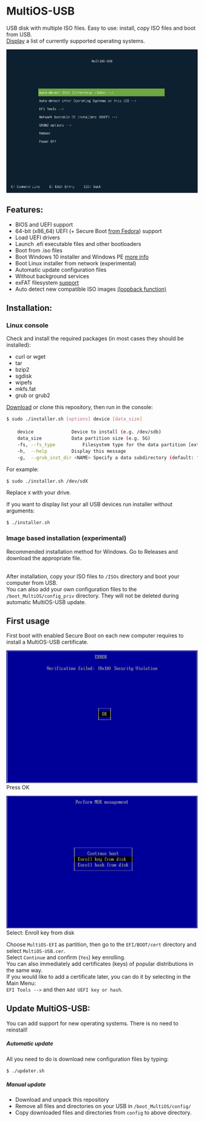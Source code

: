 
# MultiOS-USB

USB disk with multiple ISO files. Easy to use: install, copy ISO files and boot from USB.  
[Display](config) a list of currently supported operating systems.

![Main menu](docs/main_menu.png)

## Features:

- BIOS and UEFI support
- 64-bit (x86_64) UEFI (+ Secure Boot [from Fedora](https://src.fedoraproject.org/rpms/shim)) support
- Load UEFI drivers
- Launch .efi executable files and other bootloaders
- Boot from .iso files
- Boot Windows 10 installer and Windows PE [more info](config/win10_winPE/windows_support.md)
- Boot Linux installer from network (experimental)
- Automatic update configuration files
- Without background services
- exFAT filesystem [support](docs/exfat_loopback_support.md)
- Auto detect new compatible ISO images [(loopback function)](docs/exfat_loopback_support.md)

## Installation:

### Linux console

Check and install the required packages (in most cases they should be installed):
- curl or wget
- tar
- bzip2
- sgdisk
- wipefs
- mkfs.fat
- grub or grub2

[Download](https://github.com/Mexit/MultiOS-USB/archive/master.zip) or clone this repository, then run in the console:

```sh
$ sudo ./installer.sh [options] device [data_size]

 	device				Device to install (e.g. /dev/sdb)
 	data_size			Data partition size (e.g. 5G)
 	-fs, --fs_type			Filesystem type for the data partition [ext2|ext3|ext4|fat32|exfat|ntfs] (default: "FAT32")
 	-h,  --help			Display this message
 	-g,  --grub_inst_dir <NAME>	Specify a data subdirectory (default: "boot_MultiOS")
```
For example:
```sh
$ sudo ./installer.sh /dev/sdX
```
Replace `X` with your drive.

If you want to display list your all USB devices run installer without arguments:
```sh
$ ./installer.sh
```
### Image based installation (experimental)

Recommended installation method for Windows. Go to Releases and download the appropriate file.<br/><br/>

After installation, copy your ISO files to `/ISOs` directory and boot your computer from USB.  
You can also add your own configuration files to the `/boot_MultiOS/config_priv` directory. They will not be deleted during automatic MultiOS-USB update.

## First usage

First boot with enabled Secure Boot on each new computer requires to install a MultiOS-USB certificate.

![Press OK](docs/Security_Volation.png)  
Press OK

![Select: Enroll key from disk](docs/Enroll_key.png)  
Select: Enroll key from disk

Choose `MultiOS-EFI` as partition, then go to the `EFI/BOOT/cert` directory and select `MultiOS-USB.cer`.  
Select `Continue` and confirm (`Yes`) key enrolling.  
You can also immediately add certificates (keys) of popular distributions in the same way.  
If you would like to add a certificate later, you can do it by selecting in the Main Menu:  
`EFI Tools -->` and then `Add UEFI key or hash`.

## Update MultiOS-USB:

You can add support for new operating systems. There is no need to reinstall!

##### Automatic update
All you need to do is download new configuration files by typing:
```sh
$ ./updater.sh
```

##### Manual update
- Download and unpack this repository
- Remove all files and directories on your USB in `/boot_MultiOS/config/`
- Copy downloaded files and directories from `config` to above directory. 

